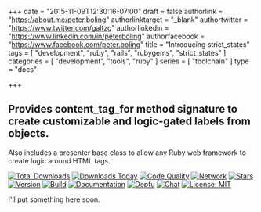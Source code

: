 +++
date = "2015-11-09T12:30:16-07:00"
draft = false
authorlink = "https://about.me/peter.boling"
authorlinktarget = "_blank"
authortwitter = "https://www.twitter.com/galtzo"
authorlinkedin = "https://www.linkedin.com/in/peterboling"
authorfacebook = "https://www.facebook.com/peter.boling"
title = "Introducing strict_states"
tags = [ "development", "ruby", "rails", "rubygems", "strict_states" ]
categories = [ "development", "tools", "ruby" ]
series = [ "toolchain" ]
type = "docs"

+++

## Provides content_tag_for method signature to create customizable and logic-gated labels from objects.

Also includes a presenter base class to allow any Ruby web framework to create logic around HTML tags.

[![Total Downloads](https://img.shields.io/gem/rt/strict_states.svg)](https://github.com/pboling/strict_states)
[![Downloads Today](https://img.shields.io/gem/rd/strict_states.svg)](https://github.com/pboling/strict_states)
[![Code Quality](https://img.shields.io/codeclimate/github/pboling/strict_states.svg)](https://codeclimate.com/github/pboling/strict_states)
[![Network](https://img.shields.io/github/forks/pboling/strict_states.svg?style=social)](https://github.com/pboling/strict_states/network)
[![Stars](https://img.shields.io/github/stars/pboling/strict_states.svg?style=social)](https://github.com/pboling/strict_states/stargazers)
[![Version](https://img.shields.io/gem/v/strict_states.svg)](https://rubygems.org/gems/strict_states)
[![Build](https://img.shields.io/travis/pboling/strict_states.svg)](https://travis-ci.org/pboling/strict_states)
[![Documentation](http://inch-ci.org/github/pboling/strict_states.svg)](http://inch-ci.org/github/pboling/strict_states)
[![Depfu](https://badges.depfu.com/badges/5ce4e64766839efde7ad6aba75624dce/count.svg)](https://depfu.com/github/pboling/strict_states?project_id=2746)
[![Chat](https://img.shields.io/gitter/room/pboling/strict_states.svg)](https://gitter.im/pboling/strict_states)
[![License: MIT](https://img.shields.io/badge/License-MIT-green.svg)](https://opensource.org/licenses/MIT)

I'll put something here soon.
